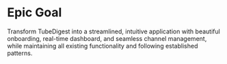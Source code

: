 # Epic Goal

Transform TubeDigest into a streamlined, intuitive application with beautiful onboarding, real-time dashboard, and seamless channel management, while maintaining all existing functionality and following established patterns.
